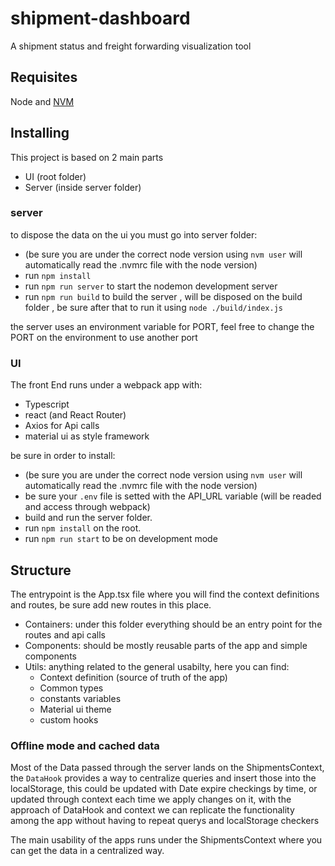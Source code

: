 # shipment-dashboard
A shipment status and freight forwarding visualization tool 

## Requisites

Node and [NVM](https://github.com/nvm-sh/nvm) 

## Installing

This project is based on 2 main parts
- UI (root folder)
- Server (inside server folder)

### server
to dispose the data on the ui you must go into server folder:
- (be sure you are under the correct node version using `nvm user` will automatically read the .nvmrc file with the node version)
- run `npm install`
- run `npm run server` to start the nodemon development server
- run `npm run build` to build the server , will be disposed on the build folder , be sure after that to run it using `node ./build/index.js`

the server uses an environment variable for PORT, feel free to change the PORT on the environment to use another port

### UI

The front End runs under a webpack app with:
  * Typescript
  * react (and React Router) 
  * Axios for Api calls
  * material ui as style framework

be sure in order to install:
- (be sure you are under the correct node version using `nvm user` will automatically read the .nvmrc file with the node version)
- be sure your `.env` file is setted with the API_URL variable (will be readed and access through webpack)
- build and run the server folder.
- run `npm install` on the root.
- run `npm run start` to be on development mode

## Structure

The entrypoint is the App.tsx file where you will find the context definitions and routes, be sure add new routes in this place.

- Containers: under this folder everything should be an entry point for the routes and api calls
- Components: should be mostly reusable parts of the app and simple components
- Utils: anything related to the general usabilty, here you can find:
  * Context definition (source of truth of the app)
  * Common types
  * constants variables
  * Material ui theme
  * custom hooks

### Offline mode and cached data

Most of the Data passed through the server lands on the ShipmentsContext, the `DataHook` provides a way to centralize queries
and insert those into the localStorage, this could be updated with Date expire checkings by time, or updated through context
each time we apply changes on it, with the approach of DataHook and context we can replicate the functionality among the app without having to repeat querys and localStorage checkers

The main usability of the apps runs under the ShipmentsContext where you can get the data in a centralized way.

